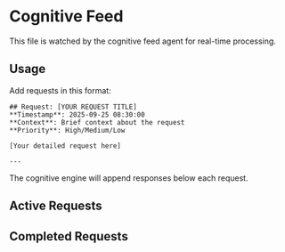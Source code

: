 # Cognitive Feed

This file is watched by the cognitive feed agent for real-time processing.

## Usage
Add requests in this format:

```
## Request: [YOUR REQUEST TITLE]
**Timestamp**: 2025-09-25 08:30:00
**Context**: Brief context about the request
**Priority**: High/Medium/Low

[Your detailed request here]

---
```

The cognitive engine will append responses below each request.

## Active Requests

<!-- Requests will be added here -->

## Completed Requests

<!-- Completed cycles will be archived here -->
